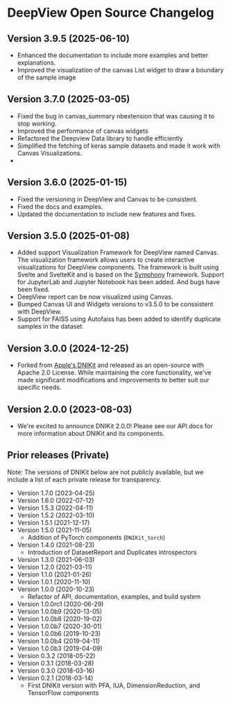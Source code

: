 DeepView Open Source Changelog
==============================

Version 3.9.5 (2025-06-10)
--------------------------
- Enhanced the documentation to include more examples and better explanations.
- Improved the visualization of the canvas List widget to draw a boundary of the sample image


Version 3.7.0 (2025-03-05)
--------------------------
- Fixed the bug in canvas_summary nbextension that was causing it to stop working.
- Improved the performance of canvas widgets
- Refactored the Deepview Data library to handle efficiently
- Simplified the fetching of keras sample datasets and made it work with Canvas Visualizations.
- 

Version 3.6.0 (2025-01-15)
--------------------------
- Fixed the versioning in DeepView and Canvas to be consistent.
- Fixed the docs and examples.
- Updated the documentation to include new features and fixes.


Version 3.5.0 (2025-01-08)
--------------------------
- Added support Visualization Framework for DeepView named Canvas. The visualization framework allows users to create interactive visualizations for DeepView components. The framework is built using Svelte and SvelteKit and is based on the [Symphony](https://github.com/apple/ml-symphony) framework. Support for JupyterLab and Jupyter Notebook has been added. And bugs have been fixed.
- DeepView report can be now visualized using Canvas.
- Bumped Canvas UI and Widgets versions to v3.5.0 to be conssistent with DeepView.
- Support for FAISS using Autofaiss has been added to identify duplicate samples in the dataset.

Version 3.0.0 (2024-12-25)
--------------------------
- Forked from [Apple's DNIKit](https://github.com/apple/dnikit) and released as an open-source with Apache 2.0 License. While maintaining the core functionality, we've made significant modifications and improvements to better suit our specific needs. 

Version 2.0.0 (2023-08-03)
--------------------------
- We're excited to announce DNIKit 2.0.0! Please see our API docs for more information about DNIKit and its components.

Prior releases (Private)
------------------------
Note: The versions of DNIKit below are not publicly available,
but we include a list of each private release for transparency.

- Version 1.7.0 (2023-04-25)
- Version 1.6.0 (2022-07-12)
- Version 1.5.3 (2022-04-11)
- Version 1.5.2 (2022-03-10)
- Version 1.5.1 (2021-12-17)
- Version 1.5.0 (2021-11-05)
  - Addition of PyTorch components (``DNIKit_torch``)
- Version 1.4.0 (2021-08-23)
  - Introduction of DatasetReport and Duplicates introspectors
- Version 1.3.0 (2021-06-03)
- Version 1.2.0 (2021-03-11)
- Version 1.1.0 (2021-01-26)
- Version 1.0.1 (2020-11-10)
- Version 1.0.0 (2020-10-23)
  - Refactor of API, documentation, examples, and build system
- Version 1.0.0rc1 (2020-06-29)
- Version 1.0.0b9 (2020-13-05)
- Version 1.0.0b8 (2020-19-02)
- Version 1.0.0b7 (2020-30-01)
- Version 1.0.0b6 (2019-10-23)
- Version 1.0.0b4 (2019-04-11)
- Version 1.0.0b3 (2019-04-09)
- Version 0.3.2 (2018-05-22)
- Version 0.3.1 (2018-03-28)
- Version 0.3.0 (2018-03-16)
- Version 0.2.1 (2018-03-14)
  - First DNIKit version with PFA, IUA, DimensionReduction, and TensorFlow components

